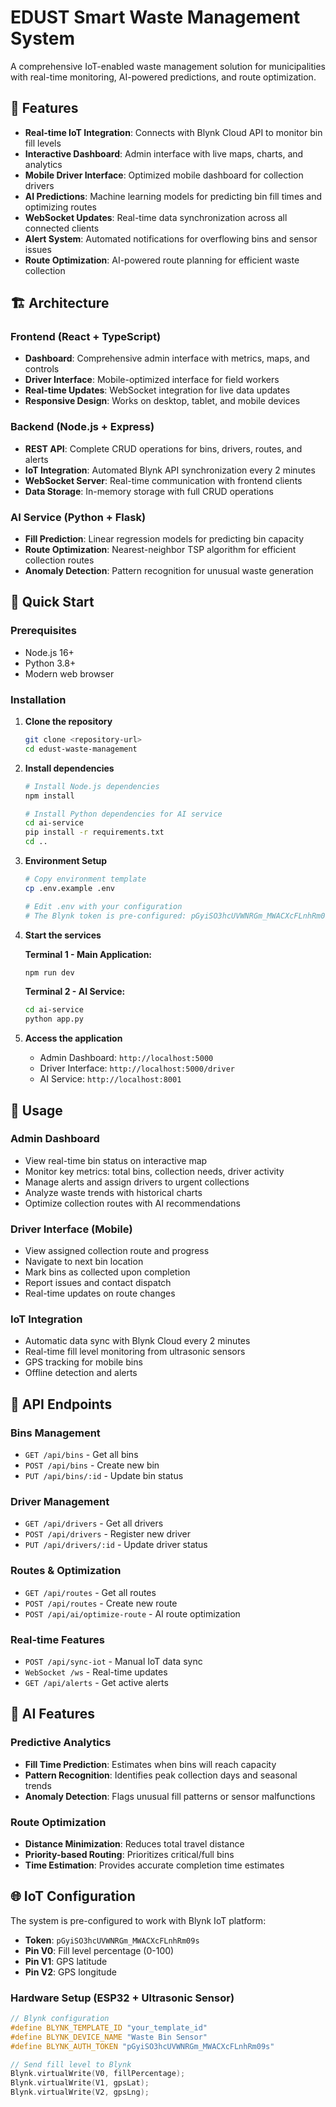 # EDUST Smart Waste Management System

A comprehensive IoT-enabled waste management solution for municipalities with real-time monitoring, AI-powered predictions, and route optimization.

## 🌟 Features

- **Real-time IoT Integration**: Connects with Blynk Cloud API to monitor bin fill levels
- **Interactive Dashboard**: Admin interface with live maps, charts, and analytics
- **Mobile Driver Interface**: Optimized mobile dashboard for collection drivers
- **AI Predictions**: Machine learning models for predicting bin fill times and optimizing routes
- **WebSocket Updates**: Real-time data synchronization across all connected clients
- **Alert System**: Automated notifications for overflowing bins and sensor issues
- **Route Optimization**: AI-powered route planning for efficient waste collection

## 🏗️ Architecture

### Frontend (React + TypeScript)
- **Dashboard**: Comprehensive admin interface with metrics, maps, and controls
- **Driver Interface**: Mobile-optimized interface for field workers
- **Real-time Updates**: WebSocket integration for live data updates
- **Responsive Design**: Works on desktop, tablet, and mobile devices

### Backend (Node.js + Express)
- **REST API**: Complete CRUD operations for bins, drivers, routes, and alerts
- **IoT Integration**: Automated Blynk API synchronization every 2 minutes
- **WebSocket Server**: Real-time communication with frontend clients
- **Data Storage**: In-memory storage with full CRUD operations

### AI Service (Python + Flask)
- **Fill Prediction**: Linear regression models for predicting bin capacity
- **Route Optimization**: Nearest-neighbor TSP algorithm for efficient collection routes
- **Anomaly Detection**: Pattern recognition for unusual waste generation

## 🚀 Quick Start

### Prerequisites
- Node.js 16+
- Python 3.8+
- Modern web browser

### Installation

1. **Clone the repository**
   ```bash
   git clone <repository-url>
   cd edust-waste-management
   ```

2. **Install dependencies**
   ```bash
   # Install Node.js dependencies
   npm install
   
   # Install Python dependencies for AI service
   cd ai-service
   pip install -r requirements.txt
   cd ..
   ```

3. **Environment Setup**
   ```bash
   # Copy environment template
   cp .env.example .env
   
   # Edit .env with your configuration
   # The Blynk token is pre-configured: pGyiSO3hcUVWNRGm_MWACXcFLnhRm09s
   ```

4. **Start the services**

   **Terminal 1 - Main Application:**
   ```bash
   npm run dev
   ```
   
   **Terminal 2 - AI Service:**
   ```bash
   cd ai-service
   python app.py
   ```

5. **Access the application**
   - Admin Dashboard: `http://localhost:5000`
   - Driver Interface: `http://localhost:5000/driver`
   - AI Service: `http://localhost:8001`

## 📱 Usage

### Admin Dashboard
- View real-time bin status on interactive map
- Monitor key metrics: total bins, collection needs, driver activity
- Manage alerts and assign drivers to urgent collections
- Analyze waste trends with historical charts
- Optimize collection routes with AI recommendations

### Driver Interface (Mobile)
- View assigned collection route and progress
- Navigate to next bin location
- Mark bins as collected upon completion
- Report issues and contact dispatch
- Real-time updates on route changes

### IoT Integration
- Automatic data sync with Blynk Cloud every 2 minutes
- Real-time fill level monitoring from ultrasonic sensors
- GPS tracking for mobile bins
- Offline detection and alerts

## 🔧 API Endpoints

### Bins Management
- `GET /api/bins` - Get all bins
- `POST /api/bins` - Create new bin
- `PUT /api/bins/:id` - Update bin status

### Driver Management
- `GET /api/drivers` - Get all drivers
- `POST /api/drivers` - Register new driver
- `PUT /api/drivers/:id` - Update driver status

### Routes & Optimization
- `GET /api/routes` - Get all routes
- `POST /api/routes` - Create new route
- `POST /api/ai/optimize-route` - AI route optimization

### Real-time Features
- `POST /api/sync-iot` - Manual IoT data sync
- `WebSocket /ws` - Real-time updates
- `GET /api/alerts` - Get active alerts

## 🤖 AI Features

### Predictive Analytics
- **Fill Time Prediction**: Estimates when bins will reach capacity
- **Pattern Recognition**: Identifies peak collection days and seasonal trends
- **Anomaly Detection**: Flags unusual fill patterns or sensor malfunctions

### Route Optimization
- **Distance Minimization**: Reduces total travel distance
- **Priority-based Routing**: Prioritizes critical/full bins
- **Time Estimation**: Provides accurate completion time estimates

## 🌐 IoT Configuration

The system is pre-configured to work with Blynk IoT platform:

- **Token**: `pGyiSO3hcUVWNRGm_MWACXcFLnhRm09s`
- **Pin V0**: Fill level percentage (0-100)
- **Pin V1**: GPS latitude
- **Pin V2**: GPS longitude

### Hardware Setup (ESP32 + Ultrasonic Sensor)
```cpp
// Blynk configuration
#define BLYNK_TEMPLATE_ID "your_template_id"
#define BLYNK_DEVICE_NAME "Waste Bin Sensor"
#define BLYNK_AUTH_TOKEN "pGyiSO3hcUVWNRGm_MWACXcFLnhRm09s"

// Send fill level to Blynk
Blynk.virtualWrite(V0, fillPercentage);
Blynk.virtualWrite(V1, gpsLat);
Blynk.virtualWrite(V2, gpsLng);
